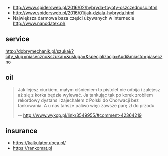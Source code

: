 - http://www.spidersweb.pl/2016/02/hybryda-toyoty-oszczednosc.html
- http://www.spidersweb.pl/2016/01/jak-dziala-hybryda.html
- Największa darmowa baza części używanych w Internecie http://www.nanodatex.pl/

## service

http://dobrymechanik.pl/szukaj/?city_slug=piaseczno&szukaj=&usluga=&specjalizacja=Audi&miasto=piaseczno

## oil

>Jak lejesz ciurkiem, małym ciśnieniem to pistolet nie odbija i zalejesz aż się z korka będzie wylewać.
Ja tankując tak po korek zrobiłem rekordowy dystans i zajechałem z Polski do Chorwacji bez tankowania. A u nas tańsze paliwo więc zawsze parę zł do przodu.
>
>-- http://www.wykop.pl/link/3549955/#comment-42364219

## insurance

- https://kalkulator.ubea.pl/
- https://rankomat.pl